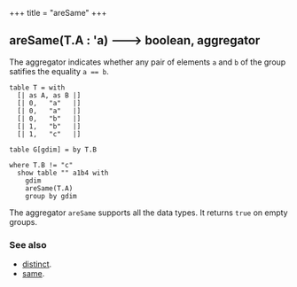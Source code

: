 +++
title = "areSame"
+++

## areSame(T.A : 'a) 🡒 boolean, aggregator

The aggregator indicates whether any pair of elements `a` and `b` of the group satifies the equality `a == b`.

```envision
table T = with
  [| as A, as B |]
  [| 0,   "a"   |]
  [| 0,   "a"   |]
  [| 0,   "b"   |]
  [| 1,   "b"   |]
  [| 1,   "c"   |]

table G[gdim] = by T.B

where T.B != "c"
  show table "" a1b4 with
    gdim
    areSame(T.A)
    group by gdim
```

The aggregator `areSame` supports all the data types. It returns `true` on empty groups.

### See also

* [distinct](../../def/distinct/).
* [same](../../stu/same/).
